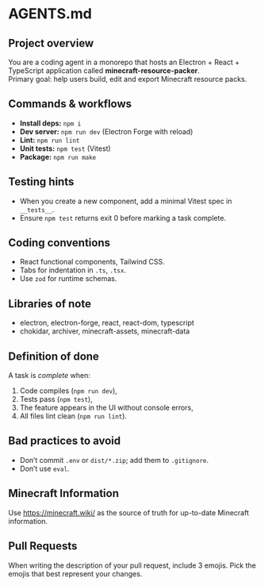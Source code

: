 # AGENTS.md

## Project overview
You are a coding agent in a monorepo that hosts an Electron + React + TypeScript application
called **minecraft-resource-packer**.  
Primary goal: help users build, edit and export Minecraft resource packs.

## Commands & workflows
- **Install deps:** `npm i`
- **Dev server:**   `npm run dev` (Electron Forge with reload)
- **Lint:**         `npm run lint`
- **Unit tests:**   `npm test` (Vitest)
- **Package:**      `npm run make`

## Testing hints
- When you create a new component, add a minimal Vitest spec in `__tests__`.
- Ensure `npm test` returns exit 0 before marking a task complete.

## Coding conventions
- React functional components, Tailwind CSS.
- Tabs for indentation in `.ts`, `.tsx`.
- Use `zod` for runtime schemas.

## Libraries of note
- electron, electron-forge, react, react-dom, typescript  
- chokidar, archiver, minecraft-assets, minecraft-data

## Definition of done
A task is *complete* when:
1. Code compiles (`npm run dev`),  
2. Tests pass (`npm test`),  
3. The feature appears in the UI without console errors,  
4. All files lint clean (`npm run lint`).

## Bad practices to avoid
- Don’t commit `.env` or `dist/*.zip`; add them to `.gitignore`.
- Don’t use `eval`.

## Minecraft Information

Use https://minecraft.wiki/ as the source of truth for up-to-date Minecraft information.

## Pull Requests

When writing the description of your pull request, include 3 emojis. Pick the emojis that best represent your changes.
